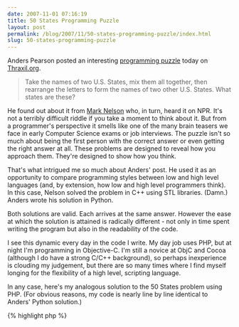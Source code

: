 ```yaml
---
date: 2007-11-01 07:16:19
title: 50 States Programming Puzzle
layout: post
permalink: /blog/2007/11/50-states-programming-puzzle/index.html
slug: 50-states-programming-puzzle
---
```

Anders Pearson posted an interesting [programming puzzle](http://thraxil.org/users/anders/posts/2007/10/30/A-Simple-Programming-Puzzle-Seen-Through-Three-Different-Lenses/)
today on [Thraxil.org](http://thraxil.org/).

> Take the names of two U.S. States, mix them all together, then
> rearrange the letters to form the names of two other U.S. States. What states
> are these?

He found out about it from [Mark Nelson](http://marknelson.us/2007/04/01/puzzling/) who, in turn, heard it on
NPR. It's not a terribly difficult riddle if you take a moment to think about
it. But from a programmer's perspective it smells like one of the many brain
teasers we face in early Computer Science exams or job interviews. The puzzle
isn't so much about being the first person with the correct answer or even
getting the right answer at all. These problems are designed to reveal how you
approach them. They're designed to show how you think.

That's what intrigued me so much about Anders' post. He used it as an
opportunity to compare programming styles between low and high level languages
(and, by extension, how low and high level programmers think). In this case,
Nelson solved the problem in C++ using STL libraries. (Damn.) Anders wrote his
solution in Python.

Both solutions are valid. Each arrives at the same answer. However the ease at
which the solution is attained is radically different - not only in time spent
writing the program but also in the readability of the code.

I see this dynamic every day in the code I write. My day job uses PHP, but at
night I'm programming in Objective-C. I'm still a novice at ObjC and Cocoa
(although I do have a strong C/C++ background), so perhaps inexperience is
clouding my judgement, but there are so many times where I find myself longing
for the flexibility of a high level, scripting language.

In any case, here's my analogous solution to the 50 States problem using PHP.
(For obvious reasons, my code is nearly line by line identical to Anders'
Python solution.)

{% highlight php %}
<?PHP
    $states = array("alabama","alaska","arizona","arkansas","california","colorado",
        "connecticut","delaware","florida","georgia","hawaii","idaho",
        "illinois","indiana","iowa","kansas","kentucky","louisiana",
        "maine","maryland","massachusetts","michigan","minnesota",
        "mississippi","missouri","montana","nebraska","nevada",
        "newhampshire","newjersey","newmexico","newyork","northcarolina",
        "northdakota","ohio","oklahoma","oregon","pennsylvania","rhodeisland",
        "southcarolina","southdakota","tennessee","texas","utah","vermont",
        "virginia","washington","westvirginia","wisconsin","wyoming");
    
    $data = array();
    
    foreach($states as $state1)
    {
        foreach($states as $state2)
        {
            if($state1 == $state2) continue;
    
            $letters = array();
            $str     = $state1 . $state2;
    
            for($k = 0; $k < strlen($str); $k++)
                $letters[] = $str[$k];
    
            sort($letters);
            $sorted = implode($letters);
    
            if(isset($data[$sorted]))
            {
                list($s1, $s2) = $data[$sorted];
                if($s1 != $state2 || $s2 != $state1)
                    exit("$s1, $s2 and $state1, $state2\n");
            }
            else
                $data[$sorted] = array($state1, $state2);
        }
    }
    
    echo "No pairs found\n";
{% endhighlight %}
